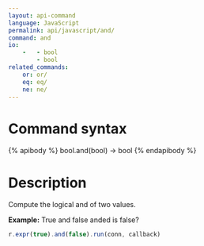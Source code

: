 ```yaml
---
layout: api-command 
language: JavaScript
permalink: api/javascript/and/
command: and 
io:
    -   - bool
        - bool
related_commands:
    or: or/
    eq: eq/
    ne: ne/
---
```


# Command syntax #

{% apibody %}
bool.and(bool) &rarr; bool
{% endapibody %}

# Description #

Compute the logical and of two values.

__Example:__ True and false anded is false?

```js
r.expr(true).and(false).run(conn, callback)
```
